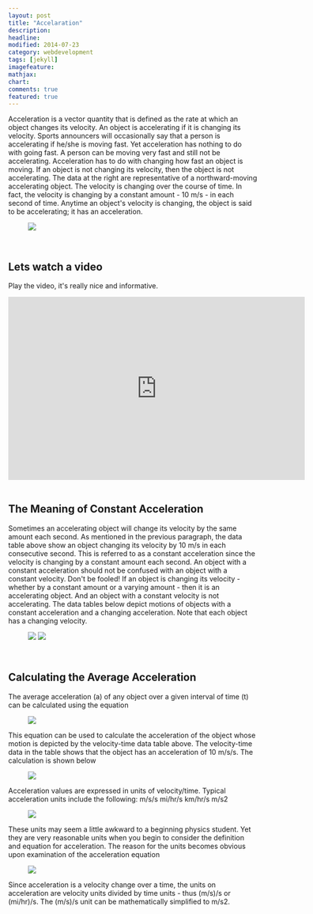 ```yaml
---
layout: post
title: "Accelaration"
description:
headline:
modified: 2014-07-23
category: webdevelopment
tags: [jekyll]
imagefeature:
mathjax:
chart:
comments: true
featured: true
---
```


Acceleration is a vector quantity that is defined as the rate at which an object changes its velocity. An object is accelerating if it is changing its velocity.
 Sports announcers will occasionally say that a person is accelerating if he/she is moving fast. Yet acceleration has nothing to do with going fast. A person can be moving very fast and still not be accelerating. Acceleration has to do with changing how fast an object is moving. If an object is not changing its velocity, then the object is not accelerating. The data at the right are representative of a northward-moving accelerating object. The velocity is changing over the course of time. In fact, the velocity is changing by a constant amount - 10 m/s - in each second of time. Anytime an object's velocity is changing, the object is said to be accelerating; it has an acceleration.

 <figure>
 <img src="http://www.physicsclassroom.com/mmedia/kinema/acceln.gif"></img>
 </figure>

<br>

## Lets watch a video
Play the video, it's really nice and informative.

<div align = "center">
<iframe width="600px" height="370px" src="http://playit.pk/embed/Wt21BJxE2SI" scrolling="NO" frameborder="0" style="overflow:hidden; border: 0px;"  webkitallowfullscreen mozallowfullscreen allowfullscreen ></iframe>
</div>
<br>

## The Meaning of Constant Acceleration
Sometimes an accelerating object will change its velocity by the same amount each second. As mentioned in the previous paragraph, the data table above show an object changing its velocity by 10 m/s in each consecutive second. This is referred to as a constant acceleration since the velocity is changing by a constant amount each second. An object with a constant acceleration should not be confused with an object with a constant velocity. Don't be fooled! If an object is changing its velocity -whether by a constant amount or a varying amount - then it is an accelerating object. And an object with a constant velocity is not accelerating. The data tables below depict motions of objects with a constant acceleration and a changing acceleration. Note that each object has a changing velocity.

<figure class = "half">
<img src="http://www.physicsclassroom.com/mmedia/vectors/hlp.gif"></img>
<img src="http://t3.gstatic.com/images?q=tbn:ANd9GcT5t5B5Fzbsrq0S7hNUbZX6HHS2U2MvfIb3nNWZwcC9OfBR8Aiv"></img></p>
</figure>
<br>

## Calculating the Average Acceleration
The average acceleration (a) of any object over a given interval of time (t) can be calculated using the equation

<figure>
<img src="http://www.physicsclassroom.com/Class/1DKin/U1L1e2.gif"></img>
</figure>

This equation can be used to calculate the acceleration of the object whose motion is depicted by the velocity-time data table above. The velocity-time data in the table shows that the object has an acceleration of 10 m/s/s. The calculation is shown below
<figure>
<img src="http://www.physicsclassroom.com/Class/1DKin/U1L1e3.gif"></img>
</figure>
Acceleration values are expressed in units of velocity/time. Typical acceleration units include the following: m/s/s mi/hr/s km/hr/s m/s2
<figure>
<img src="http://www.physicsclassroom.com/Class/1DKin/U1L1e4.gif"></img>
</figure>

These units may seem a little awkward to a beginning physics student. Yet they are very reasonable units when you begin to consider the definition and equation for acceleration. The reason for the units becomes obvious upon examination of the acceleration equation

<figure>
<img src="http://www.physicsclassroom.com/Class/1DKin/U1L1e5.gif"></img>
</figure>

Since acceleration is a velocity change over a time, the units on acceleration are velocity units divided by time units - thus (m/s)/s or (mi/hr)/s. The (m/s)/s unit can be mathematically simplified to m/s2.
